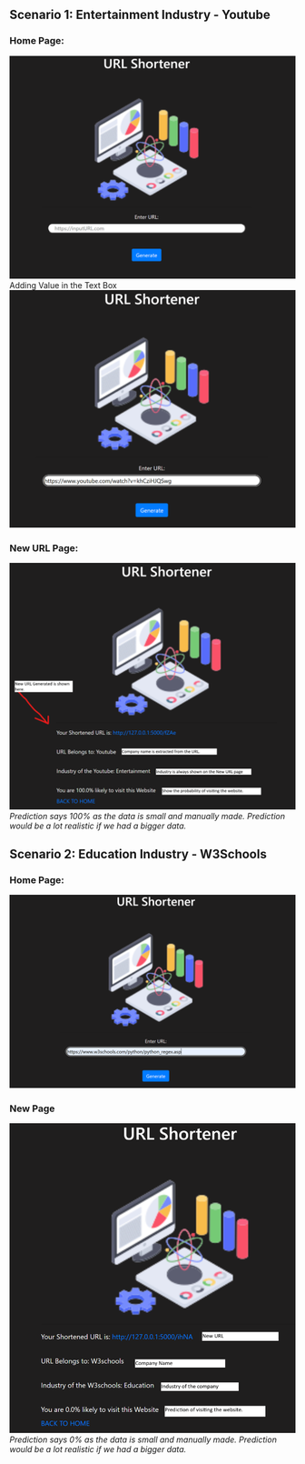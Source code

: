 ## Scenario 1: Entertainment Industry - Youtube
### **Home Page:**
![YT Home Page](images\YTHome.png)
Adding Value in the Text Box
![YT Adding Original URL](images\YTHome_Val.png)
### **New URL Page:**
![YTNew Page](images\YTNewPage.png)
*Prediction says 100% as the data is small and manually made.
Prediction would be a lot realistic if we had a bigger data.*
## Scenario 2: Education Industry - W3Schools
### **Home Page:**
![images\W3Home.png](https://github.com/Dhruv-Chandra/URL-Shortener/blob/main/images/W3Home.png)
### **New Page**
![W3New](images\W3NewPage.png)
*Prediction says 0% as the data is small and manually made.
Prediction would be a lot realistic if we had a bigger data.*
